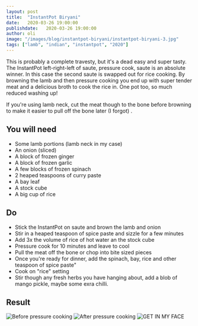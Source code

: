 ```yaml
---
layout: post
title:  "InstantPot Biryani"
date:   2020-03-26 19:00:00
publishdate:   2020-03-26 19:00:00
author: oli
image: "/images/blog/instantpot-biryani/instantpot-biryani-3.jpg"
tags: ["lamb", "indian", "instantpot", "2020"]
---
```


This is probably a complete travesty, but it's a dead easy and super tasty.  The InstantPot left-right-left of saute, pressure cook, saute is an absolute winner. In this case the second saute is swapped out for rice cooking.  By browning the lamb and then pressure cooking you end up with super tender meat and a delicious broth to cook the rice in.   One pot too, so much reduced washing up!

If you're using lamb neck, cut the meat though to the bone before browning to make it easier to pull off the bone later (I forgot) .


## You will need

* Some lamb portions (lamb neck in my case)
* An onion (sliced)
* A block of frozen ginger
* A block of frozen garlic
* A few blocks of frozen spinach
* 2 heaped teaspoons of curry paste
* A bay leaf
* A stock cube
* A big cup of rice


## Do

* Stick the InstantPot on saute and brown the lamb and onion
* Stir in a heaped teaspoon of spice paste and sizzle for a few minutes
* Add 3x the volume of rice of hot water an the stock cube
* Pressure cook for 10 minutes and leave to cool
* Pull the meat off the bone or chop into bite sized pieces
* Once you're ready for dinner, add the spinach, bay, rice and other teaspoon of spice paste" 
* Cook on "rice" setting
* Stir though any fresh herbs you have hanging about, add a blob of mango pickle, maybe some exra chilli.


## Result

![Before pressure cooking](/images/blog/instantpot-biryani/instantpot-biryani-1.jpg)
![After pressure cooking](/images/blog/instantpot-biryani/instantpot-biryani-2.jpg)
![GET IN MY FACE](/images/blog/instantpot-biryani/instantpot-biryani-3.jpg)
